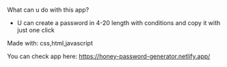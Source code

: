 What can u do with this app?

- U can create a password in 4-20 length with conditions and copy it with just one click

Made with: css,html,javascript

You can check app here: https://honey-password-generator.netlify.app/
